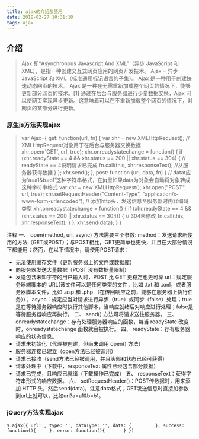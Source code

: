 ```yaml
---
title: ajax的介绍及使用
date: 2018-02-27 10:31:18
tags: ajax
---
```


## 介绍

>Ajax 即“Asynchronous Javascript And XML”（异步 JavaScript 和 XML），是指一种创建交互式网页应用的网页开发技术。
Ajax = 异步 JavaScript 和 XML（标准通用标记语言的子集）。
Ajax 是一种用于创建快速动态网页的技术。
Ajax 是一种在无需重新加载整个网页的情况下，能够更新部分网页的技术。[1] 
通过在后台与服务器进行少量数据交换，Ajax 可以使网页实现异步更新。这意味着可以在不重新加载整个网页的情况下，对网页的某部分进行更新。
>
### 原生js方法实现ajax
<!-- more -->

>var Ajax={
    get: function(url, fn) {
        var xhr = new XMLHttpRequest();  // XMLHttpRequest对象用于在后台与服务器交换数据          
        xhr.open('GET', url, true);
        xhr.onreadystatechange = function() {
            if (xhr.readyState == 4 && xhr.status == 200 || xhr.status == 304) { // readyState == 4说明请求已完成
                fn.call(this, xhr.responseText);  //从服务器获得数据
            }
        };
        xhr.send();
    },
    post: function (url, data, fn) {         // datat应为'a=a1&b=b1'这种字符串格式，在jq里如果data为对象会自动将对象转成这种字符串格式
        var xhr = new XMLHttpRequest();
        xhr.open("POST", url, true);
        xhr.setRequestHeader("Content-Type", "application/x-www-form-urlencoded");  // 添加http头，发送信息至服务器时内容编码类型
        xhr.onreadystatechange = function() {
            if (xhr.readyState == 4 && (xhr.status == 200 || xhr.status == 304)) {  // 304未修改
                fn.call(this, xhr.responseText);
            }
        };
        xhr.send(data);
    }
}

注释
一、 open(method, url, async) 方法需要三个参数:
method：发送请求所使用的方法（GET或POST）；与POST相比，GET更简单也更快，并且在大部分情况下都能用；然而，在以下情况中，请使用POST请求：
* 无法使用缓存文件（更新服务器上的文件或数据库）
* 向服务器发送大量数据（POST 没有数据量限制）
* 发送包含未知字符的用户输入时，POST 比 GET 更稳定也更可靠
url：规定服务器端脚本的 URL(该文件可以是任何类型的文件，比如 .txt 和 .xml，或者服务器脚本文件，比如 .asp 和 .php （在传回响应之前，能够在服务器上执行任务）)；
async：规定应当对请求进行异步（true）或同步（false）处理；true是在等待服务器响应时执行其他脚本，当响应就绪后对响应进行处理；false是等待服务器响应再执行。
二、 send() 方法可将请求送往服务器。
三、 onreadystatechange：存有处理服务器响应的函数，每当 readyState 改变时，onreadystatechange 函数就会被执行。
四、 readyState：存有服务器响应的状态信息。
* 请求未初始化（代理被创建，但尚未调用 open() 方法）
* 服务器连接已建立（open方法已经被调用）
* 请求已接收（send方法已经被调用，并且头部和状态已经可获得）
* 请求处理中（下载中，responseText 属性已经包含部分数据）
* 请求已完成，且响应已就绪（下载操作已完成）
五、 responseText：获得字符串形式的响应数据。
六、 setRequestHeader()：POST传数据时，用来添加 HTTP 头，然后send(data)，注意data格式；GET发送信息时直接加参数到url上就可以，比如url?a=a1&b=b1。
### jQuery方法实现ajax

`
$.ajax({
    url: ,
    type: '',
    dataType: '',
    data: {        
    },
    success: function(){    
    },
    error: function(){      
    }
 })
 `
